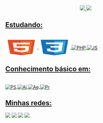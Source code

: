 ##
<div align="center">
  <a href="https://github.com/mateussleme">
  <img height="190em" src="https://github-readme-stats.vercel.app/api?username=mateussleme&show_icons=true&theme=dracula&include_all_commits=true&count_private=true"/>
  <img height="190em" src="https://github-readme-stats.vercel.app/api/top-langs/?username=mateussleme&layout=compact&langs_count=7&theme=dracula"/>
</div>
  
## Estudando:
  
<div style="display: inline_block"><br>
  <img align="center" alt="HTML" height="50" width="100" src="https://raw.githubusercontent.com/devicons/devicon/master/icons/html5/html5-original.svg">
  <img align="center" alt="CSS" height="50" width="100" src="https://raw.githubusercontent.com/devicons/devicon/master/icons/css3/css3-original.svg">
  <img align="center" alt="PHP" height="50" width="100" src="https://img.shields.io/badge/PHP-777BB4?style=for-the-badge&logo=php&logoColor=white">
  <img align="center" alt="JS" height="50" width="100" src="https://img.shields.io/badge/JavaScript-F7DF1E?style=for-the-badge&logo=javascript&logoColor=black">
  
</div>
  
  
  
  ## Conhecimento básico em:

<div style="display: inline_block"><br>
  <img align="center" alt="PS" height="50" width="100" src="https://aleen42.github.io/badges/src/photoshop.svg">
  <img align="center" alt="Ai" height="50" width="100" src="https://aleen42.github.io/badges/src/illustrator.svg">
  <img align="center" alt="Ae" height="50" width="100" src="https://aleen42.github.io/badges/src/after_effects.svg">
  <img align="center" alt="Pr" height="50" width="100" src="https://aleen42.github.io/badges/src/premiere.svg">
  
</div>
  
  
  
  ## Minhas redes:
 
<div> 
  
  <a href="https://www.instagram.com/mateussleme/" target="_blank"><img src="https://img.shields.io/badge/-Instagram-%23E4405F?style=for-the-badge&logo=instagram&logoColor=white" target="_blank"></a>
  <a href = "mailto:rompatomateus@gmail.com"><img src="https://img.shields.io/badge/-Gmail-%23333?style=for-the-badge&logo=gmail&logoColor=white" target="_blank"></a>
  <a href="https://www.linkedin.com/in/mateus-leme-rompato-28505b11a/" target="_blank"><img src="https://img.shields.io/badge/-LinkedIn-%230077B5?style=for-the-badge&logo=linkedin&logoColor=white" target="_blank"></a> 
  <a href="https://steamcommunity.com/id/mc_nuggets/" target="_blank"><img src="https://img.shields.io/badge/Counter_Strike-000000?style=for-the-badge&logo=counter-strike&logoColor=white" target="_blank"></a> 
 
 
</div>
